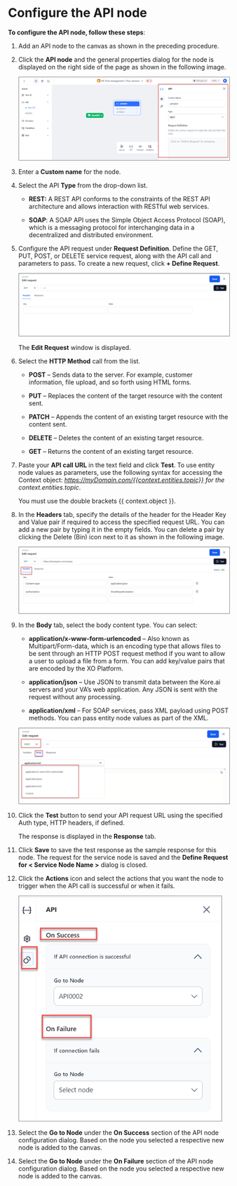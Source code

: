# Configure the API node

**To configure the API node, follow these steps**:

1. Add an API node to the canvas as shown in the preceding procedure.
2. Click the **API node** and the general properties dialog for the node is displayed on the right side of the page as shown in the following image.

    <img src="../images/configure-api-node.png" alt="Configure API Node" title="Configure API Node" style="border: 1px solid gray; zoom:80%;">

1. Enter a **Custom name** for the node.
2. Select the API **Type** from the drop-down list.

    * **REST:** A REST API conforms to the constraints of the REST API architecture and allows interaction with RESTful web services.


    * **SOAP**: A SOAP API uses the Simple Object Access Protocol (SOAP), which is a messaging protocol for interchanging data in a decentralized and distributed environment.

1. Configure the API request under **Request Definition**. Define the GET, PUT, POST, or DELETE service request, along with the API call and parameters to pass. To create a new request, click **+ Define Request**.

    <img src="../images/edit-request.png" alt="Edit Request" title="Edit Request" style="border: 1px solid gray; zoom:80%;">

    The **Edit Request** window is displayed.

1. Select the **HTTP Method** call from the list.

    * **POST** – Sends data to the server. For example, customer information, file upload, and so forth using HTML forms.


    * **PUT** – Replaces the content of the target resource with the content sent.


    * **PATCH** – Appends the content of an existing target resource with the content sent.


    * **DELETE** – Deletes the content of an existing target resource.


    * **GET** – Returns the content of an existing target resource.

1. Paste your **API call URL** in the text field and click **Test**. To use entity node values as parameters, use the following syntax for accessing the Context object: _https://myDomain.com/{{context.entities.topic}} for the context.entities.topic_.

    You must use the double brackets {{ context.object }}.

1. In the **Headers** tab, specify the details of the header for the Header Key and Value pair if required to access the specified request URL. You can add a new pair by typing it in the empty fields. You can delete a pair by clicking the Delete (Bin) icon next to it as shown in the following image.

    <img src="../images/add-headers.png" alt="Add Headers" title="Add Headers" style="border: 1px solid gray; zoom:80%;">

1. In the **Body** tab, select the body content type. You can select:

    * **application/x-www-form-urlencoded** – Also known as Multipart/Form-data, which is an encoding type that allows files to be sent through an HTTP POST request method if you want to allow a user to upload a file from a form. You can add key/value pairs that are encoded by the XO Platform.


    * **application/json** – Use JSON to transmit data between the Kore.ai servers and your VA’s web application. Any JSON is sent with the request without any processing.


    * **application/xml** – For SOAP services, pass XML payload using POST methods. You can pass entity node values as part of the XML.

    <img src="../images/add-body.png" alt="Add Body" title="Add Body" style="border: 1px solid gray; zoom:80%;">

1. Click the **Test** button to send your API request URL using the specified Auth type, HTTP headers, if defined.

    The response is displayed in the **Response** tab.

1. Click **Save** to save the test response as the sample response for this node. The request for the service node is saved and the **Define Request for &lt; Service Node Name >** dialog is closed.
2. Click the **Actions** icon and select the actions that you want the node to trigger when the API call is successful or when it fails.

    <img src="../images/actions-icon.png" alt="Actions Icon" title="Actions Icon" style="border: 1px solid gray; zoom:80%;">
    
1. Select the **Go to Node** under the **On Success** section of the API node configuration dialog. Based on the node you selected a respective new node is added to the canvas.
2. Select the **Go to Node** under the **On Failure** section of the API node configuration dialog. Based on the node you selected a respective new node is added to the canvas.
